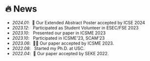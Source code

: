 # 🔥 News
- *2024.01*: &nbsp;🎉 Our Extended Abstract Poster accepted by ICSE 2024
- *2023.12*: &nbsp; Participated as Student Volunteer in ESEC/FSE 2023 
- *2023.10*: &nbsp; Presented our paper in ICSME 2023
- *2023.10*: &nbsp; Participated in ICSME'23, SCAM'23
- *2023.06*: &nbsp;🎉🎉 Our paper accepted by ICSME 2023. 
- *2022.08*: &nbsp; Started my Ph.D. at USC. 
- *2022.04*: &nbsp;🎉 Our paper accepted by SEKE 2022. 